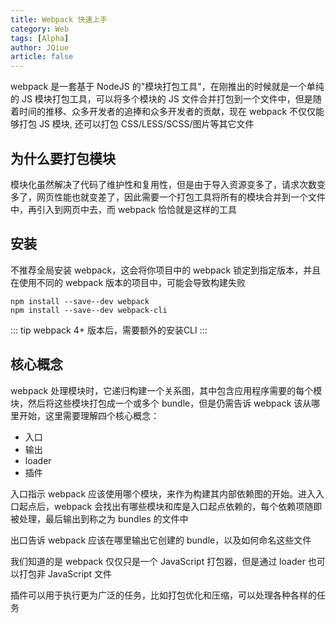 ```yaml
---
title: Webpack 快速上手
category: Web
tags: [Alpha]
author: JQiue
article: false
---
```


webpack 是一套基于 NodeJS 的"模块打包工具"，在刚推出的时候就是一个单纯的 JS 模块打包工具，可以将多个模块的 JS 文件合并打包到一个文件中，但是随着时间的推移、众多开发者的追捧和众多开发者的贡献，现在 webpack 不仅仅能够打包 JS 模块, 还可以打包 CSS/LESS/SCSS/图片等其它文件

## 为什么要打包模块

模块化虽然解决了代码了维护性和复用性，但是由于导入资源变多了，请求次数变多了，网页性能也就变差了，因此需要一个打包工具将所有的模块合并到一个文件中，再引入到网页中去，而 webpack 恰恰就是这样的工具

## 安装

不推荐全局安装 webpack，这会将你项目中的 webpack 锁定到指定版本，并且在使用不同的 webpack 版本的项目中，可能会导致构建失败

```shell script
npm install --save--dev webpack
npm install --save--dev webpack-cli
```

::: tip
webpack 4+ 版本后，需要额外的安装CLI
:::

## 核心概念

webpack 处理模块时，它递归构建一个关系图，其中包含应用程序需要的每个模块，然后将这些模块打包成一个或多个 bundle，但是仍需告诉 webpack 该从哪里开始，这里需要理解四个核心概念：

+ 入口
+ 输出
+ loader
+ 插件

入口指示 webpack 应该使用哪个模块，来作为构建其内部依赖图的开始。进入入口起点后，webpack 会找出有哪些模块和库是入口起点依赖的，每个依赖项随即被处理，最后输出到称之为 bundles 的文件中

出口告诉 webpack 应该在哪里输出它创建的 bundle，以及如何命名这些文件

我们知道的是 webpack 仅仅只是一个 JavaScript 打包器，但是通过 loader 也可以打包非 JavaScript 文件

插件可以用于执行更为广泛的任务，比如打包优化和压缩，可以处理各种各样的任务

<!-- more -->